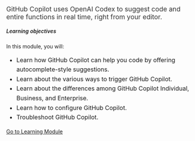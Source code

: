 ﻿---
Title: Introduction to GitHub Copilot
Source: insert.sql
---
<!-- Summary --> <p style="font-size: 1.1rem; color: #333;"> GitHub Copilot uses OpenAI Codex to suggest code and entire functions in real time, right from your editor. </p> <!-- Learning Objectives --> <h5 class="mt-4" style="font-weight: 600;">Learning objectives</h5> <p>In this module, you will:</p> <ul style="font-size: 1rem; line-height: 1.6;"> <li>Learn how GitHub Copilot can help you code by offering autocomplete-style suggestions.</li> <li>Learn about the various ways to trigger GitHub Copilot.</li> <li>Learn about the differences among GitHub Copilot Individual, Business, and Enterprise.</li> <li>Learn how to configure GitHub Copilot.</li> <li>Troubleshoot GitHub Copilot.</li> </ul> <!-- CTA Button --> <div class="mt-4"> <a href="https://learn.microsoft.com/en-us/training/modules/introduction-to-github-copilot/" target="_blank" class="btn btn-primary"> Go to Learning Module </a> </div>
